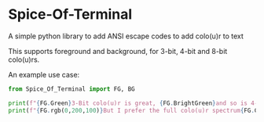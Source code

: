 # Spice-Of-Terminal
A simple python library to add ANSI escape codes to add colo(u)r to text

This supports foreground and background, for 3-bit, 4-bit and 8-bit colo(u)rs.

An example use case:
```py
from Spice_Of_Terminal import FG, BG

print(f"{FG.Green}3-Bit colo(u)r is great, {FG.BrightGreen}and so is 4-bit.{FG.Clear}")
print(f"{FG.rgb(0,200,100)}But I prefer the full colo(u)r spectrum{FG.Clear}")
```
